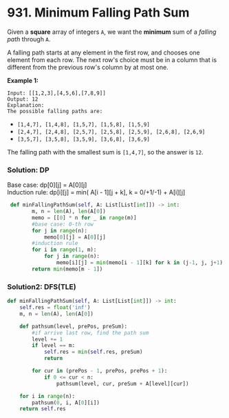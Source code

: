 # 931. Minimum Falling Path Sum

Given a **square** array of integers `A`, we want the **minimum** sum of a _falling path_ through `A`.

A falling path starts at any element in the first row, and chooses one element from each row.  The next row's choice must be in a column that is different from the previous row's column by at most one.

**Example 1:**

```text
Input: [[1,2,3],[4,5,6],[7,8,9]]
Output: 12
Explanation: 
The possible falling paths are:
```

* `[1,4,7], [1,4,8], [1,5,7], [1,5,8], [1,5,9]`
* `[2,4,7], [2,4,8], [2,5,7], [2,5,8], [2,5,9], [2,6,8], [2,6,9]`
* `[3,5,7], [3,5,8], [3,5,9], [3,6,8], [3,6,9]`

The falling path with the smallest sum is `[1,4,7]`, so the answer is `12`.

### Solution: DP

Base case: dp\[0\]\[j\] = A\[0\]\[j\]  
Induction rule: dp\[i\]\[j\] = min\( A\[i - 1\]\[j + k\], k = 0/+1/-1\) + A\[i\]\[j\]

```python
 def minFallingPathSum(self, A: List[List[int]]) -> int:
        m, n = len(A), len(A[0])
        memo = [[0] * n for _ in range(m)]
        #base case: 0-th row
        for j in range(n):
            memo[0][j] = A[0][j]
        #induction rule
        for i in range(1, m):
            for j in range(n):
                memo[i][j] = min(memo[i - 1][k] for k in (j-1, j, j+1) if 0 <= k < n) + A[i][j]
        return min(memo[m - 1])
```

### Solution2: DFS\(TLE\)

```python
def minFallingPathSum(self, A: List[List[int]]) -> int:
    self.res = float('inf')
    m, n = len(A), len(A[0])

    def pathsum(level, prePos, preSum):
        #if arrive last row, find the path sum
        level += 1
        if level == m:
            self.res = min(self.res, preSum)
            return   

        for cur in (prePos - 1, prePos, prePos + 1):
            if 0 <= cur < n:
                pathsum(level, cur, preSum + A[level][cur])

    for i in range(n):
        pathsum(0, i, A[0][i])
    return self.res
```

